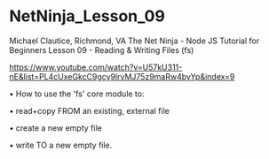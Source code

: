 # NetNinja_Lesson_09
Michael Clautice, Richmond, VA
The Net Ninja - Node JS Tutorial for Beginners 
Lesson 09 - Reading & Writing Files (fs)

https://www.youtube.com/watch?v=U57kU311-nE&list=PL4cUxeGkcC9gcy9lrvMJ75z9maRw4byYp&index=9

• How to use the 'fs' core module to: 

• read+copy FROM an existing, external file

• create a new empty file

• write TO a new empty file.
